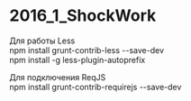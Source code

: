 # 2016_1_ShockWork

Для работы Less <br>
npm install grunt-contrib-less --save-dev <br>
npm install -g less-plugin-autoprefix

Для подключения ReqJS <br>
 npm install grunt-contrib-requirejs --save-dev

